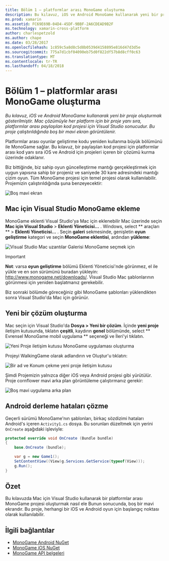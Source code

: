 ```yaml
---
title: Bölüm 1 – platformlar arası MonoGame oluşturma
description: Bu kılavuz, iOS ve Android MonoGame kullanarak yeni bir proje oluşturmak gösterilmiştir. Mac çözümüyle her platform için bir proje yanı sıra, platformlar arası paylaşılan kod projesi için Visual Studio sonucudur. Bu proje çalıştırıldığında boş bir mavi ekran görüntülenir.
ms.prod: xamarin
ms.assetid: FC69E69B-04D4-45DF-9BBF-2A6CDEAD9B2F
ms.technology: xamarin-cross-platform
author: charlespetzold
ms.author: chape
ms.date: 03/28/2017
ms.openlocfilehash: 1c859c5a8d8c5d8b0539d4158895e816d47d3d5e
ms.sourcegitcommit: 775a7d1cbf04090eb75d0f822df57b8d8cff0c63
ms.translationtype: MT
ms.contentlocale: tr-TR
ms.lasthandoff: 04/18/2018
---
```

# <a name="part-1--creating-a-cross-platform-monogame"></a>Bölüm 1 – platformlar arası MonoGame oluşturma

_Bu kılavuz, iOS ve Android MonoGame kullanarak yeni bir proje oluşturmak gösterilmiştir. Mac çözümüyle her platform için bir proje yanı sıra, platformlar arası paylaşılan kod projesi için Visual Studio sonucudur. Bu proje çalıştırıldığında boş bir mavi ekran görüntülenir._

Platformlar arası oyunlar geliştirme kodu yeniden kullanma büyük bölümünü ile MonoGame sağlar. Bu kılavuz, bir paylaşılan kod projesi için platformlar arası kod yanı sıra iOS ve Android için projeleri içeren bir çözümü kurma üzerinde odaklanır.

Biz bittiğinde, biz sahip oyun güncelleştirme mantığı gerçekleştirmek için uygun yapısına sahip bir projeniz ve saniyede 30 kare adresindeki mantığı çizim oyun. Tüm MonoGame projesi için temel projesi olarak kullanılabilir. Projemizin çalıştırıldığında şuna benzeyecektir:

![Boş mavi ekran](part1-images/image1.png)

## <a name="adding-monogame-to-visual-studio-for-mac"></a>Mac için Visual Studio MonoGame ekleme

MonoGame eklenti Visual Studio'ya Mac için eklenebilir Mac üzerinde seçin **Mac için Visual Studio** > **Eklenti Yöneticisi...**  . Windows, select ** araçları ** > **Eklenti Yöneticisi...**  . Seçin **galeri** sekmesinde, genişletin **oyun geliştirme** kategori ve seçin **MonoGame eklentisi**, ardından **yükleme**:

![Visual Studio Mac uzantılar Galerisi MonoGame seçmek için](part1-images/image2.png)

> [!IMPORTANT]
> **Not**: varsa **oyun geliştirme** bölümü Eklenti Yöneticisi'nde görünmez, el ile yükle ve en son sürümünü buradan yükleyin: http://www.monogame.net/downloads/. Visual Studio Mac şablonlarının görünmesi için yeniden başlatmanız gerekebilir.

Biz sonraki bölümde göreceğiniz gibi MonoGame şablonları yüklendikten sonra Visual Studio'da Mac için görünür.

## <a name="creating-a-new-solution"></a>Yeni bir çözüm oluşturma

Mac seçin için Visual Studio'da **Dosya > Yeni bir çözüm**. İçinde **yeni proje** iletişim kutusunda, tıklatın **çeşitli**, kaydırın **genel** bölümünde, select ** Evrensel MonoGame mobil uygulama ** seçeneği ve İleri'yi tıklatın.

![Yeni Proje iletişim kutusu MonoGame uygulaması oluşturma](part1-images/image3.png)

Projeyi WalkingGame olarak adlandırın ve Oluştur'u tıklatın:

![Bir ad ve Konum çekme yeni proje iletişim kutusu](part1-images/image4.png)

Şimdi Projemizin yalnızca diğer iOS veya Android projesi gibi yürütülür. Proje cornflower mavi arka plan görüntüleme çalıştırmanız gerekir:

![Boş mavi uygulama arka plan](part1-images/image5.png)

## <a name="fixing-android-compile-errors"></a>Android derleme hataları çözme

Geçerli sürümü MonoGame'nın şablonları, birkaç sözdizimi hataları Android's içeren `Activity1.cs` dosya. Bu sorunları düzeltmek için yerini `OnCreate` aşağıdaki işleviyle:

```csharp
protected override void OnCreate (Bundle bundle)
{
    base.OnCreate (bundle);

    var g = new Game1();
    SetContentView((View)g.Services.GetService(typeof(View)));
    g.Run();
}
```

## <a name="summary"></a>Özet

Bu kılavuzda Mac için Visual Studio kullanarak bir platformlar arası MonoGame projesi oluşturmak nasıl ele Bunun sonucunda, boş bir mavi ekrandır. Bu proje, herhangi bir iOS ve Android oyun için başlangıç noktası olarak kullanılabilir.

## <a name="related-links"></a>İlgili bağlantılar

- [MonoGame Android NuGet](https://www.nuget.org/packages/MonoGame.Framework.Android/)
- [MonoGame iOS NuGet](https://www.nuget.org/packages/MonoGame.Framework.iOS/)
- [MonoGame API belgeleri](http://www.monogame.net/documentation/?page=main)
